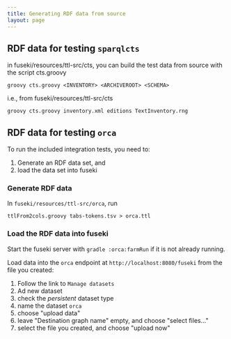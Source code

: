 ```yaml
---
title: Generating RDF data from source
layout: page
---
```



## RDF data for testing `sparqlcts` ##


in fuseki/resources/ttl-src/cts, you can build the test data from source with the script cts.groovy

    groovy cts.groovy <INVENTORY> <ARCHIVEROOT> <SCHEMA>

i.e., from fuseki/resources/ttl-src/cts

    groovy cts.groovy inventory.xml editions TextInventory.rng


## RDF data for testing `orca` ##



To run the included integration tests, you need to:

1.  Generate an RDF data set, and
2.  load the data set into fuseki


### Generate RDF data ###


In `fuseki/resources/ttl-src/orca`, run 

    ttlFrom2cols.groovy tabs-tokens.tsv > orca.ttl


### Load the RDF data into fuseki ###

Start the fuseki server with  `gradle :orca:farmRun` if it is not already running.

Load data into the `orca` endpoint at `http://localhost:8080/fuseki` from the file you created:

1. Follow the link to `Manage datasets`
2. Ad new dataset
3. check the *persistent* dataset type
4. name the dataset `orca`
5. choose "upload data"
6. leave "Destination graph name" empty, and choose "select files..." 
7. select the file you created, and choose "upload now"